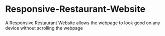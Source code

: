 # Responsive-Restaurant-Website
A Responsive Restaurant Website allows the webpage to look good on any device without scrolling the webpage
